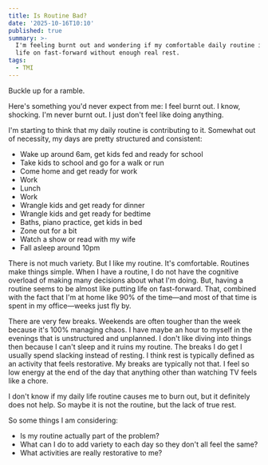 ```yaml
---
title: Is Routine Bad?
date: '2025-10-16T10:10'
published: true
summary: >-
  I'm feeling burnt out and wondering if my comfortable daily routine is putting
  life on fast-forward without enough real rest.
tags:
  - TMI
---
```

Buckle up for a ramble.

Here's something you'd never expect from me: I feel burnt out. I know, shocking. I'm never burnt out. I just don't feel like doing anything.

I'm starting to think that my daily routine is contributing to it. Somewhat out of necessity, my days are pretty structured and consistent:

- Wake up around 6am, get kids fed and ready for school
- Take kids to school and go for a walk or run
- Come home and get ready for work
- Work
- Lunch
- Work
- Wrangle kids and get ready for dinner
- Wrangle kids and get ready for bedtime
- Baths, piano practice, get kids in bed
- Zone out for a bit
- Watch a show or read with my wife
- Fall asleep around 10pm

There is not much variety. But I like my routine. It's comfortable. Routines make things simple. When I have a routine, I do not have the cognitive overload of making many decisions about what I'm doing. But, having a routine seems to be almost like putting life on fast-forward. That, combined with the fact that I'm at home like 90% of the time—and most of that time is spent in my office—weeks just fly by.

There are very few breaks. Weekends are often tougher than the week because it's 100% managing chaos. I have maybe an hour to myself in the evenings that is unstructured and unplanned. I don't like diving into things then because I can't sleep and it ruins my routine. The breaks I do get I usually spend slacking instead of resting. I think rest is typically defined as an activity that feels restorative. My breaks are typically not that. I feel so low energy at the end of the day that anything other than watching TV feels like a chore.

I don't know if my daily life routine causes me to burn out, but it definitely does not help. So maybe it is not the routine, but the lack of true rest.

So some things I am considering:
- Is my routine actually part of the problem?
- What can I do to add variety to each day so they don't all feel the same?
- What activities are really restorative to me?
